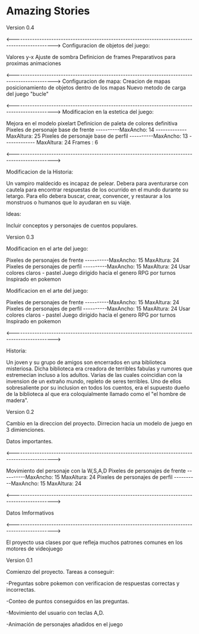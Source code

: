 # Amazing Stories

Version 0.4


<----------------------------------------------------------------------------------------------->
Configuracion de objetos del juego:

Valores y-x
Ajuste de sombra
Definicion de frames
Preparativos para proximas animaciones

<----------------------------------------------------------------------------------------------->
Configuracion de mapa:
Creacion de mapas 
posicionamiento de objetos dentro de los mapas 
Nuevo metodo de carga del juego "bucle"

<----------------------------------------------------------------------------------------------->
Modificacion en la estetica del juego:

Mejora en el modelo pixelart
Definicion de paleta de colores definitiva
Pixeles de personaje base de frente ----------MaxAncho: 14  -------------     MaxAltura: 25
Pixeles de personaje base de perfil ----------MaxAncho: 13  -------------     MaxAltura: 24
Frames : 6


<----------------------------------------------------------------------------------------------->

Modificacion de la Historia:

Un vampiro maldecido es incapaz de pelear. Debera para aventurarse con cautela para encontrar respuestas de los ocurrido en el mundo durante su letargo. Para ello debera buscar, crear, convencer, y restaurar a los monstruos o humanos que lo ayudaran en su viaje.

Ideas: 

Incluir conceptos y personajes de cuentos populares.


Version 0.3

Modificacion en el arte del juego:


Pixeles de personajes de frente ----------MaxAncho: 15      MaxAltura: 24
Pixeles de personajes de perfil ----------MaxAncho: 15      MaxAltura: 24
Usar colores claros - pastel
Juego dirigido hacia el genero RPG por turnos
Inspirado en pokemon


Modificacion en el arte del juego:


Pixeles de personajes de frente ----------MaxAncho: 15      MaxAltura: 24
Pixeles de personajes de perfil ----------MaxAncho: 15      MaxAltura: 24
Usar colores claros - pastel
Juego dirigido hacia el genero RPG por turnos
Inspirado en pokemon

<----------------------------------------------------------------------------------------------->

Historia:

Un joven y su grupo de amigos son encerrados en una biblioteca misteriosa. Dicha biblioteca era creadora de terribles fabulas y rumores que estremecian incluso a los adultos. Varias de las cuales coincidian con la invension de un extraño mundo, repleto de seres terribles. Uno de ellos sobresaliente por su inclusion en todos los cuentos, era el supuesto dueño de la biblioteca al que era coloquialmente llamado como el "el hombre de madera".







Version 0.2

Cambio en la direccion del proyecto.
Dirrecion hacia un modelo de juego en 3 dimienciones.



Datos importantes.

<----------------------------------------------------------------------------------------------->

Movimiento del personaje con la W,S,A,D
Pixeles de personajes de frente ----------MaxAncho: 15      MaxAltura: 24
Pixeles de personajes de perfil ----------MaxAncho: 15      MaxAltura: 24



<----------------------------------------------------------------------------------------------->

Datos Imformativos

<----------------------------------------------------------------------------------------------->

El proyecto usa clases por que refleja muchos patrones comunes en los motores de videojuego







Version 0.1

Comienzo del proyecto.
Tareas a conseguir:

-Preguntas sobre pokemon con verificacion de respuestas correctas y incorrectas.

-Conteo de puntos conseguidos en las preguntas.

-Movimiento del usuario con teclas A,D.

-Animación de personajes añadidos en el juego
